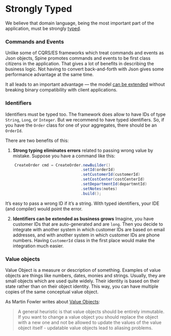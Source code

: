 # Strongly Typed

We believe that domain language, being the most important part of the
application, must be strongly [typed](http://martinfowler.com/ieeeSoftware/whenType.pdf).

### Commands and Events
Unlike some of  CQRS/ES frameworks which treat commands and events as Json objects, Spine promotes commands and events to be first class citizens in the application. That gives a lot of benefits in describing the business logic. Not having to convert back-and-forth with Json gives some performance advantage at the same time.

It all leads to an important advantage — the model [can be extended](https://developers.google.com/protocol-buffers/docs/proto3#updating) without breaking binary compatibility with client applications.
 

### Identifiers
Identifiers must be typed too. The framework does allow to have IDs of type
`String`, `Long`, or `Integer`.
But we recommend to have typed identifiers. So, if you have the
`Order` class for one of your aggregates, there should be an `OrderId`.

There are two benefits of this:
1. **Strong typing eliminates errors** related to passing wrong value by mistake.
Suppose you have a command like this:
```java
    CreateOrder cmd = CreateOrder.newBuilder()
                                 .setId(orderId)
                                 .setCustomerId(customerId)
                                 .setCostCenter(costCenterId)
                                 .setDepartmentId(departmntId)
                                 .setNotes(notes)
                                 .build();
```
It’s easy to pass a wrong ID if it’s a string. With typed identifiers, your
IDE (and compiler) would point the error.

2. **Identifiers can be extended as business grows**
Imagine, you have customer IDs that are auto-generated and are `long`.
Then you decide to integrate with another system in which customer IDs
are based on email addresses, and with another system in which customer IDs are
phone numbers. Having `CustomerId` class in the first place would make the
integration much easier.

### Value objects

Value Object is a measure or description of something. Examples of value objects are things like numbers, dates, monies and strings. Usually, they are small objects which are used quite widely. Their identity is based on their state rather than on their object identity. This way, you can have multiple copies of the same conceptual value object. 
 
As Martin Fowler writes about [Value Objects](http://martinfowler.com/bliki/ValueObject.html):

>A general heuristic is that value objects should be entirely immutable. If you want to change a value object you should replace the object with a new one and not be allowed to update the values of the value object itself - updatable value objects lead to aliasing problems.

